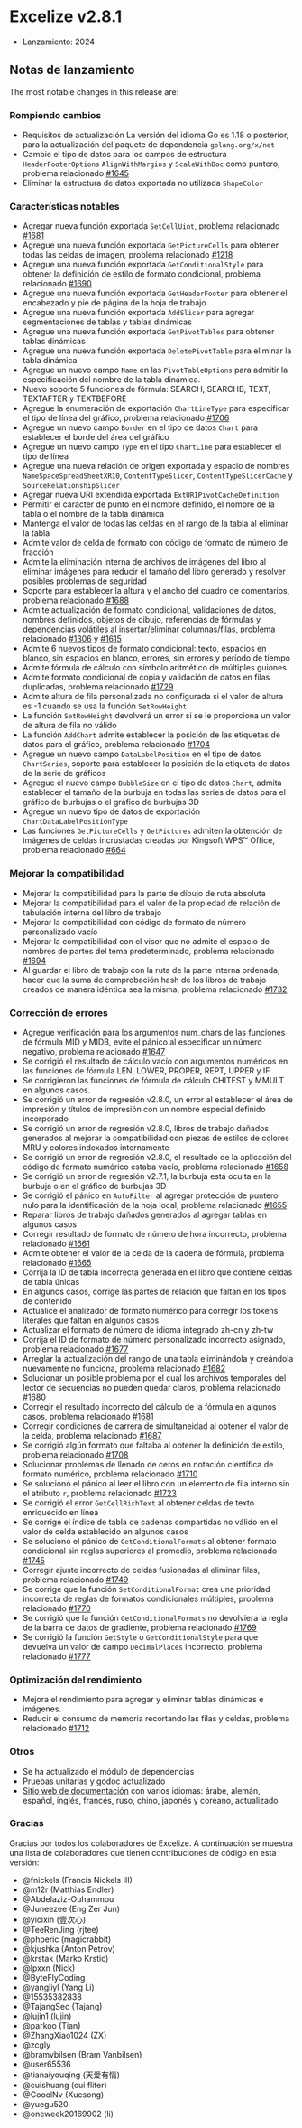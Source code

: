 # Excelize v2.8.1

* Lanzamiento: 2024

## Notas de lanzamiento

The most notable changes in this release are:

### Rompiendo cambios

* Requisitos de actualización La versión del idioma Go es 1.18 o posterior, para la actualización del paquete de dependencia `golang.org/x/net`
* Cambie el tipo de datos para los campos de estructura `HeaderFooterOptions` `AlignWithMargins` y `ScaleWithDoc` como puntero, problema relacionado [#1645](https://github.com/xuri/excelize/issues/1645)
* Eliminar la estructura de datos exportada no utilizada `ShapeColor`

### Características notables

* Agregar nueva función exportada `SetCellUint`, problema relacionado [#1681](https://github.com/xuri/excelize/issues/1681)
* Agregue una nueva función exportada `GetPictureCells` para obtener todas las celdas de imagen, problema relacionado [#1218](https://github.com/xuri/excelize/issues/1218)
* Agregue una nueva función exportada `GetConditionalStyle` para obtener la definición de estilo de formato condicional, problema relacionado [#1690](https://github.com/xuri/excelize/issues/1690)
* Agregue una nueva función exportada `GetHeaderFooter` para obtener el encabezado y pie de página de la hoja de trabajo
* Agregue una nueva función exportada `AddSlicer` para agregar segmentaciones de tablas y tablas dinámicas
* Agregue una nueva función exportada `GetPivotTables` para obtener tablas dinámicas
* Agregue una nueva función exportada `DeletePivotTable` para eliminar la tabla dinámica
* Agregue un nuevo campo `Name` en las `PivotTableOptions` para admitir la especificación del nombre de la tabla dinámica.
* Nuevo soporte 5 funciones de fórmula: SEARCH, SEARCHB, TEXT, TEXTAFTER y TEXTBEFORE
* Agregue la enumeración de exportación `ChartLineType` para especificar el tipo de línea del gráfico, problema relacionado [#1706](https://github.com/xuri/excelize/issues/1706)
* Agregue un nuevo campo `Border` en el tipo de datos `Chart` para establecer el borde del área del gráfico
* Agregue un nuevo campo `Type` en el tipo `ChartLine` para establecer el tipo de línea
* Agregue una nueva relación de origen exportada y espacio de nombres `NameSpaceSpreadSheetXR10`, `ContentTypeSlicer`, `ContentTypeSlicerCache` y `SourceRelationshipSlicer`
* Agregar nueva URI extendida exportada `ExtURIPivotCacheDefinition`
* Permitir el carácter de punto en el nombre definido, el nombre de la tabla o el nombre de la tabla dinámica
* Mantenga el valor de todas las celdas en el rango de la tabla al eliminar la tabla
* Admite valor de celda de formato con código de formato de número de fracción
* Admite la eliminación interna de archivos de imágenes del libro al eliminar imágenes para reducir el tamaño del libro generado y resolver posibles problemas de seguridad
* Soporte para establecer la altura y el ancho del cuadro de comentarios, problema relacionado [#1688](https://github.com/xuri/excelize/issues/1688)
* Admite actualización de formato condicional, validaciones de datos, nombres definidos, objetos de dibujo, referencias de fórmulas y dependencias volátiles al insertar/eliminar columnas/filas, problema relacionado [#1306](https://github.com/xuri/excelize/issues/1306) y [#1615](https://github.com/xuri/excelize/issues/1615)
* Admite 6 nuevos tipos de formato condicional: texto, espacios en blanco, sin espacios en blanco, errores, sin errores y período de tiempo
* Admite fórmula de cálculo con símbolo aritmético de múltiples guiones
* Admite formato condicional de copia y validación de datos en filas duplicadas, problema relacionado [#1729](https://github.com/xuri/excelize/issues/1729)
* Admite altura de fila personalizada no configurada si el valor de altura es -1 cuando se usa la función `SetRowHeight`
* La función `SetRowHeight` devolverá un error si se le proporciona un valor de altura de fila no válido
* La función `AddChart` admite establecer la posición de las etiquetas de datos para el gráfico, problema relacionado [#1704](https://github.com/xuri/excelize/issues/1704)
* Agregue un nuevo campo `DataLabelPosition` en el tipo de datos `ChartSeries`, soporte para establecer la posición de la etiqueta de datos de la serie de gráficos
* Agregue el nuevo campo `BubbleSize` en el tipo de datos `Chart`, admita establecer el tamaño de la burbuja en todas las series de datos para el gráfico de burbujas o el gráfico de burbujas 3D
* Agregue un nuevo tipo de datos de exportación `ChartDataLabelPositionType`
* Las funciones `GetPictureCells` y `GetPictures` admiten la obtención de imágenes de celdas incrustadas creadas por Kingsoft WPS&trade; Office, problema relacionado [#664](https://github.com/xuri/excelize/issues/664)

### Mejorar la compatibilidad

* Mejorar la compatibilidad para la parte de dibujo de ruta absoluta
* Mejorar la compatibilidad para el valor de la propiedad de relación de tabulación interna del libro de trabajo
* Mejorar la compatibilidad con código de formato de número personalizado vacío
* Mejorar la compatibilidad con el visor que no admite el espacio de nombres de partes del tema predeterminado, problema relacionado [#1694](https://github.com/xuri/excelize/issues/1694)
* Al guardar el libro de trabajo con la ruta de la parte interna ordenada, hacer que la suma de comprobación hash de los libros de trabajo creados de manera idéntica sea la misma, problema relacionado [#1732](https://github.com/xuri/excelize/issues/1732)

### Corrección de errores

* Agregue verificación para los argumentos num_chars de las funciones de fórmula MID y MIDB, evite el pánico al especificar un número negativo, problema relacionado [#1647](https://github.com/xuri/excelize/issues/1647)
* Se corrigió el resultado de cálculo vacío con argumentos numéricos en las funciones de fórmula LEN, LOWER, PROPER, REPT, UPPER y IF
* Se corrigieron las funciones de fórmula de cálculo CHITEST y MMULT en algunos casos.
* Se corrigió un error de regresión v2.8.0, un error al establecer el área de impresión y títulos de impresión con un nombre especial definido incorporado
* Se corrigió un error de regresión v2.8.0, libros de trabajo dañados generados al mejorar la compatibilidad con piezas de estilos de colores MRU y colores indexados internamente
* Se corrigió un error de regresión v2.8.0, el resultado de la aplicación del código de formato numérico estaba vacío, problema relacionado [#1658](https://github.com/xuri/excelize/issues/1658)
* Se corrigió un error de regresión v2.7.1, la burbuja está oculta en la burbuja o en el gráfico de burbujas 3D
* Se corrigió el pánico en `AutoFilter` al agregar protección de puntero nulo para la identificación de la hoja local, problema relacionado [#1655](https://github.com/xuri/excelize/issues/1655)
* Reparar libros de trabajo dañados generados al agregar tablas en algunos casos
* Corregir resultado de formato de número de hora incorrecto, problema relacionado [#1661](https://github.com/xuri/excelize/issues/1661)
* Admite obtener el valor de la celda de la cadena de fórmula, problema relacionado [#1665](https://github.com/xuri/excelize/issues/1665)
* Corrija la ID de tabla incorrecta generada en el libro que contiene celdas de tabla únicas
* En algunos casos, corrige las partes de relación que faltan en los tipos de contenido
* Actualice el analizador de formato numérico para corregir los tokens literales que faltan en algunos casos
* Actualizar el formato de número de idioma integrado zh-cn y zh-tw
* Corrija el ID de formato de número personalizado incorrecto asignado, problema relacionado [#1677](https://github.com/xuri/excelize/issues/1677)
* Arreglar la actualización del rango de una tabla eliminándola y creándola nuevamente no funciona, problema relacionado [#1682](https://github.com/xuri/excelize/issues/1682)
* Solucionar un posible problema por el cual los archivos temporales del lector de secuencias no pueden quedar claros, problema relacionado [#1680](https://github.com/xuri/excelize/issues/1680)
* Corregir el resultado incorrecto del cálculo de la fórmula en algunos casos, problema relacionado [#1681](https://github.com/xuri/excelize/issues/1681)
* Corregir condiciones de carrera de simultaneidad al obtener el valor de la celda, problema relacionado [#1687](https://github.com/xuri/excelize/issues/1687)
* Se corrigió algún formato que faltaba al obtener la definición de estilo, problema relacionado [#1708](https://github.com/xuri/excelize/issues/1708)
* Solucionar problemas de llenado de ceros en notación científica de formato numérico, problema relacionado [#1710](https://github.com/xuri/excelize/issues/1710)
* Se solucionó el pánico al leer el libro con un elemento de fila interno sin el atributo `r`, problema relacionado [#1723](https://github.com/xuri/excelize/issues/1723)
* Se corrigió el error `GetCellRichText` al obtener celdas de texto enriquecido en línea
* Se corrige el índice de tabla de cadenas compartidas no válido en el valor de celda establecido en algunos casos
* Se solucionó el pánico de `GetConditionalFormats` al obtener formato condicional sin reglas superiores al promedio, problema relacionado [#1745](https://github.com/xuri/excelize/issues/1745)
* Corregir ajuste incorrecto de celdas fusionadas al eliminar filas, problema relacionado [#1749](https://github.com/xuri/excelize/issues/1749)
* Se corrige que la función `SetConditionalFormat` crea una prioridad incorrecta de reglas de formatos condicionales múltiples, problema relacionado [#1770](https://github.com/xuri/excelize/issues/1770)
* Se corrigió que la función `GetConditionalFormats` no devolviera la regla de la barra de datos de gradiente, problema relacionado [#1769](https://github.com/xuri/excelize/issues/1769)
* Se corrigió la función `GetStyle` o `GetConditionalStyle` para que devuelva un valor de campo `DecimalPlaces` incorrecto, problema relacionado [#1777](https://github.com/xuri/excelize/issues/1777)

### Optimización del rendimiento

* Mejora el rendimiento para agregar y eliminar tablas dinámicas e imágenes.
* Reducir el consumo de memoria recortando las filas y celdas, problema relacionado [#1712](https://github.com/xuri/excelize/issues/1712)

### Otros

* Se ha actualizado el módulo de dependencias
* Pruebas unitarias y godoc actualizado
* [Sitio web de documentación](https://xuri.me/excelize) con varios idiomas: árabe, alemán, español, inglés, francés, ruso, chino, japonés y coreano, actualizado

### Gracias

Gracias por todos los colaboradores de Excelize. A continuación se muestra una lista de colaboradores que tienen contribuciones de código en esta versión:

* @fnickels (Francis Nickels III)
* @m12r (Matthias Endler)
* @Abdelaziz-Ouhammou
* @Juneezee (Eng Zer Jun)
* @yicixin (壹次心)
* @TeeRenJing (rjtee)
* @phperic (magicrabbit)
* @kjushka (Anton Petrov)
* @krstak (Marko Krstic)
* @lpxxn (Nick)
* @ByteFlyCoding
* @yangliyl (Yang Li)
* @15535382838
* @TajangSec (Tajang)
* @lujin1 (lujin)
* @parkoo (Tian)
* @ZhangXiao1024 (ZX)
* @zcgly
* @bramvbilsen (Bram Vanbilsen)
* @user65536
* @tianaiyouqing (天爱有情)
* @cuishuang (cui fliter)
* @CooolNv (Xuesong)
* @yuegu520
* @oneweek20169902 (li)
